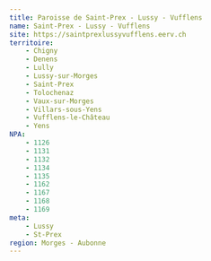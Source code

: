 ```yaml
---
title: Paroisse de Saint-Prex - Lussy - Vufflens
name: Saint-Prex - Lussy - Vufflens
site: https://saintprexlussyvufflens.eerv.ch
territoire:
    - Chigny
    - Denens
    - Lully
    - Lussy-sur-Morges
    - Saint-Prex
    - Tolochenaz
    - Vaux-sur-Morges
    - Villars-sous-Yens
    - Vufflens-le-Château
    - Yens
NPA:
    - 1126
    - 1131
    - 1132
    - 1134
    - 1135
    - 1162
    - 1167
    - 1168
    - 1169
meta:
    - Lussy
    - St-Prex
region: Morges - Aubonne
---
```

